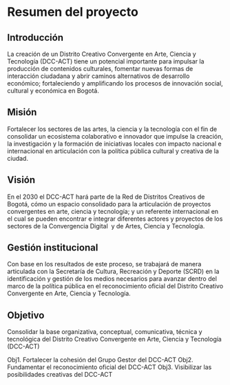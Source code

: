 # Resumen del proyecto

## Introducción

La creación de un Distrito Creativo Convergente en Arte, Ciencia y Tecnología (DCC-ACT) tiene un potencial importante para impulsar la producción de contenidos culturales, fomentar nuevas formas de interacción ciudadana y abrir caminos alternativos de desarrollo económico; fortaleciendo y amplificando los procesos de innovación social, cultural y económica en Bogotá.

## Misión

Fortalecer los sectores de las artes, la ciencia y la tecnología con el fin de consolidar un ecosistema colaborativo e innovador que impulse la creación, la investigación y la formación de iniciativas locales con impacto nacional e internacional en articulación con la política pública cultural y creativa de la ciudad.

## Visión

En el 2030 el DCC-ACT hará parte de la Red de Distritos Creativos de Bogotá, cómo un espacio consolidado para la articulación de proyectos convergentes en arte, ciencia y tecnología; y un referente internacional en el cual se pueden encontrar e integrar diferentes actores y proyectos de los sectores de la Convergencia Digital  y de Artes, Ciencia y Tecnología.    

## Gestión institucional

Con base en los resultados de este proceso, se trabajará de manera articulada con la Secretaría de Cultura, Recreación y Deporte (SCRD) en la identificación y gestión de los medios necesarios para avanzar dentro del marco de la política pública en el reconocimiento oficial del Distrito Creativo Convergente en Arte, Ciencia y Tecnología.

## Objetivo

Consolidar la base organizativa, conceptual, comunicativa, técnica y tecnológica del Distrito Creativo Convergente en Arte, Ciencia y Tecnología (DCC-ACT)

Obj1. Fortalecer la cohesión del Grupo Gestor del DCC-ACT
Obj2. Fundamentar el reconocimiento oficial del DCC-ACT
Obj3. Visibilizar las posibilidades creativas del DCC-ACT
